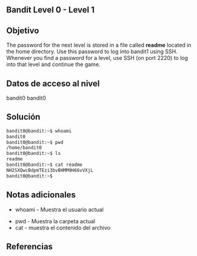 ## Bandit Level 0 - Level 1

## Objetivo
The password for the next level is stored in a file called **readme** located in the home directory. Use this password to log into bandit1 using SSH. Whenever you find a password for a level, use SSH (on port 2220) to log into that level and continue the game.
## Datos de acceso al nivel
bandit0 bandit0
## Solución
```bash
bandit0@bandit:~$ whoami
bandit0
bandit0@bandit:~$ pwd
/home/bandit0
bandit0@bandit:~$ ls
readme
bandit0@bandit:~$ cat readme
NH2SXQwcBdpmTEzi3bvBHMM9H66vVXjL
bandit0@bandit:~$
```
## Notas adicionales
* whoami - Muestra el usuario actual
- pwd - Muestra la carpeta actual
- cat - muestra el contenido del archivo
## Referencias



